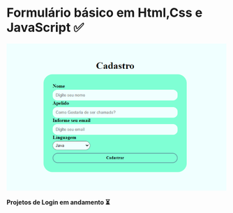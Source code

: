 
<h1>Formulário básico em Html,Css e JavaScript &#9989</h1>

<img src="./cadastro.png" alt="tela"> <br>
<p><strong>Projetos de Login em andamento &#9203</strong></p>
